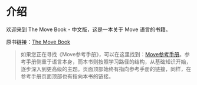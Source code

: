 # 介绍

欢迎来到 The Move Book - 中文版，这是一本关于 Move 语言的书籍。

原书链接：[The Move Book](https://move-book.com/index.html)

> 如果您正在寻找《Move参考手册》，可以在这里找到：[Move参考手册](/reference)。参考手册侧重于语言本身，而本书则按照学习路径的结构，从基础知识开始，逐步深入到更高级的主题。页面顶部始终有指向参考手册的链接，同样，在参考手册页面顶部也有指向本书的链接。

<!--

## Move适用人群？

Move

## 本书适合人群

## 如何使用本书



本书是一本关于Move语言和Sui区块链平台的综合指南，旨在帮助开发人员学习如何使用Move编写应用程序并在Sui上构建。

 -->

<!-- 作者？ -->

<!-- 这是一本关于Move语言和Sui区块链平台的书籍。它是一本关于语言和平台的综合指南，旨在帮助开发人员学习如何使用Move编写应用程序并在Sui上构建。 -->